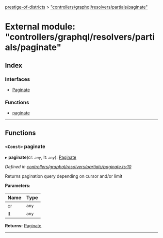 [prestige-of-districts](../README.md) > ["controllers/graphql/resolvers/partials/paginate"](../modules/_controllers_graphql_resolvers_partials_paginate_.md)

# External module: "controllers/graphql/resolvers/partials/paginate"

## Index

### Interfaces

* [Paginate](../interfaces/_controllers_graphql_resolvers_partials_paginate_.paginate.md)

### Functions

* [paginate](_controllers_graphql_resolvers_partials_paginate_.md#paginate-1)

---

## Functions

<a id="paginate-1"></a>

### `<Const>` paginate

▸ **paginate**(cr: *`any`*, lt: *`any`*): [Paginate](../interfaces/_controllers_graphql_resolvers_partials_paginate_.paginate.md)

*Defined in [controllers/graphql/resolvers/partials/paginate.ts:10](https://github.com/YarosJ/prestige-of-districts/blob/828e334/controllers/graphql/resolvers/partials/paginate.ts#L10)*

Returns pagination query depending on cursor and/or limit

**Parameters:**

| Name | Type |
| ------ | ------ |
| cr | `any` |
| lt | `any` |

**Returns:** [Paginate](../interfaces/_controllers_graphql_resolvers_partials_paginate_.paginate.md)

___

